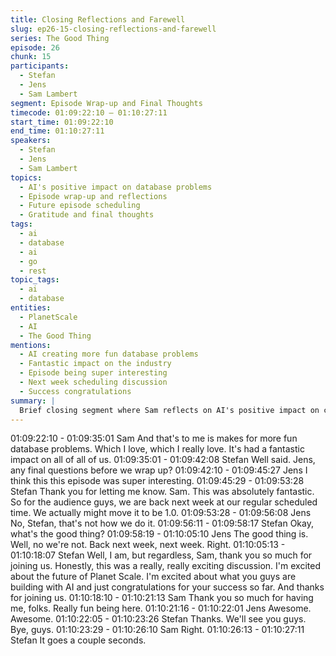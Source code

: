 ```yaml
---
title: Closing Reflections and Farewell
slug: ep26-15-closing-reflections-and-farewell
series: The Good Thing
episode: 26
chunk: 15
participants:
  - Stefan
  - Jens
  - Sam Lambert
segment: Episode Wrap-up and Final Thoughts
timecode: 01:09:22:10 – 01:10:27:11
start_time: 01:09:22:10
end_time: 01:10:27:11
speakers:
  - Stefan
  - Jens
  - Sam Lambert
topics:
  - AI's positive impact on database problems
  - Episode wrap-up and reflections
  - Future episode scheduling
  - Gratitude and final thoughts
tags:
  - ai
  - database
  - ai
  - go
  - rest
topic_tags:
  - ai
  - database
entities:
  - PlanetScale
  - AI
  - The Good Thing
mentions:
  - AI creating more fun database problems
  - Fantastic impact on the industry
  - Episode being super interesting
  - Next week scheduling discussion
  - Success congratulations
summary: |
  Brief closing segment where Sam reflects on AI's positive impact on creating more interesting database challenges, followed by the hosts wrapping up the episode with gratitude and discussion of future scheduling.
---
```


01:09:22:10 - 01:09:35:01
Sam
And that's to me is makes for more fun database problems. Which I love, which I really love. It's
had a fantastic impact on all of all of us.
01:09:35:01 - 01:09:42:08
Stefan
Well said. Jens, any final questions before we wrap up?
01:09:42:10 - 01:09:45:27
Jens
I think this this episode was super interesting.
01:09:45:29 - 01:09:53:28
Stefan
Thank you for letting me know. Sam. This was absolutely fantastic. So for the audience guys,
we are back next week at our regular scheduled time. We actually might move it to be 1.0.
01:09:53:28 - 01:09:56:08
Jens
No, Stefan, that's not how we do it.
01:09:56:11 - 01:09:58:17
Stefan
Okay, what's the good thing?
01:09:58:19 - 01:10:05:10
Jens
The good thing is. Well, no we're not. Back next week, next week. Right.
01:10:05:13 - 01:10:18:07
Stefan
Well, I am, but regardless, Sam, thank you so much for joining us. Honestly, this was a really,
really exciting discussion. I'm excited about the future of Planet Scale. I'm excited about what
you guys are building with AI and just congratulations for your success so far. And thanks for
joining us.
01:10:18:10 - 01:10:21:13
Sam
Thank you so much for having me, folks. Really fun being here.
01:10:21:16 - 01:10:22:01
Jens
Awesome. Awesome.
01:10:22:05 - 01:10:23:26
Stefan
Thanks. We'll see you guys. Bye, guys.
01:10:23:29 - 01:10:26:10
Sam
Right.
01:10:26:13 - 01:10:27:11
Stefan
It goes a couple seconds.